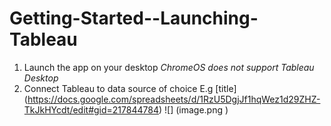 # Getting-Started--Launching-Tableau
1. Launch the app on your desktop *ChromeOS does not support Tableau Desktop*
2. Connect Tableau to data source of choice E.g [title] (https://docs.google.com/spreadsheets/d/1RzU5DgjJf1hqWez1d29ZHZ-TkJkHYcdt/edit#gid=217844784)
![] (image.png )
